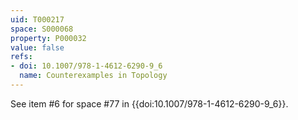 ```yaml
---
uid: T000217
space: S000068
property: P000032
value: false
refs:
- doi: 10.1007/978-1-4612-6290-9_6
  name: Counterexamples in Topology
---
```


See item #6 for space #77 in {{doi:10.1007/978-1-4612-6290-9_6}}.
